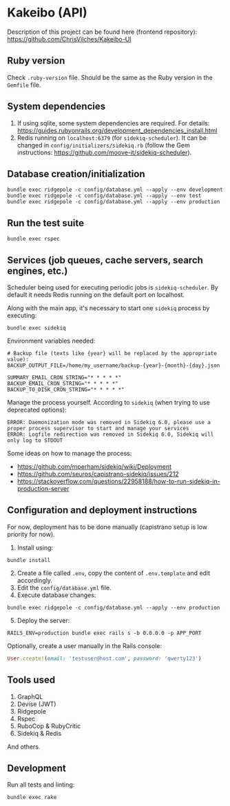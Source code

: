 # Kakeibo (API)

Description of this project can be found here (frontend repository): https://github.com/ChrisVilches/Kakeibo-UI

## Ruby version

Check `.ruby-version` file. Should be the same as the Ruby version in the `Gemfile` file.

## System dependencies

1. If using sqlite, some system dependencies are required. For details: https://guides.rubyonrails.org/development_dependencies_install.html
2. Redis running on `localhost:6379` (for `sidekiq-scheduler`). It can be changed in `config/initializers/sidekiq.rb` (follow the Gem instructions: https://github.com/moove-it/sidekiq-scheduler).

## Database creation/initialization

```
bundle exec ridgepole -c config/database.yml --apply --env development
bundle exec ridgepole -c config/database.yml --apply --env test
bundle exec ridgepole -c config/database.yml --apply --env production
```

## Run the test suite

```
bundle exec rspec
```

## Services (job queues, cache servers, search engines, etc.)

Scheduler being used for executing periodic jobs is `sidekiq-scheduler`. By default it needs Redis running on the default port on localhost.

Along with the main app, it's necessary to start one `sidekiq` process by executing:

```
bundle exec sidekiq
```

Environment variables needed:

```
# Backup file (texts like {year} will be replaced by the appropriate value):
BACKUP_OUTPUT_FILE=/home/my_username/backup-{year}-{month}-{day}.json

SUMMARY_EMAIL_CRON_STRING="* * * * *"
BACKUP_EMAIL_CRON_STRING="* * * * *"
BACKUP_TO_DISK_CRON_STRING="* * * * *"
```

Manage the process yourself. According to `sidekiq` (when trying to use deprecated options):

```
ERROR: Daemonization mode was removed in Sidekiq 6.0, please use a proper process supervisor to start and manage your services
ERROR: Logfile redirection was removed in Sidekiq 6.0, Sidekiq will only log to STDOUT
```

Some ideas on how to manage the process:

* https://github.com/mperham/sidekiq/wiki/Deployment
* https://github.com/seuros/capistrano-sidekiq/issues/212
* https://stackoverflow.com/questions/22958188/how-to-run-sidekiq-in-production-server

## Configuration and deployment instructions

For now, deployment has to be done manually (capistrano setup is low priority for now).

1. Install using:

```
bundle install
```

2. Create a file called `.env`, copy the content of `.env.template` and edit accordingly.
3. Edit the `config/database.yml` file.
4. Execute database changes:

```
bundle exec ridgepole -c config/database.yml --apply --env production
```

5. Deploy the server:

```
RAILS_ENV=production bundle exec rails s -b 0.0.0.0 -p APP_PORT
```

Optionally, create a user manually in the Rails console:

```ruby
User.create!(email: 'testuser@host.com', password: 'qwerty123')
```

## Tools used

1. GraphQL
2. Devise (JWT)
3. Ridgepole
4. Rspec
5. RuboCop & RubyCritic
6. Sidekiq & Redis

And others.

## Development

Run all tests and linting:

```
bundle exec rake
```
